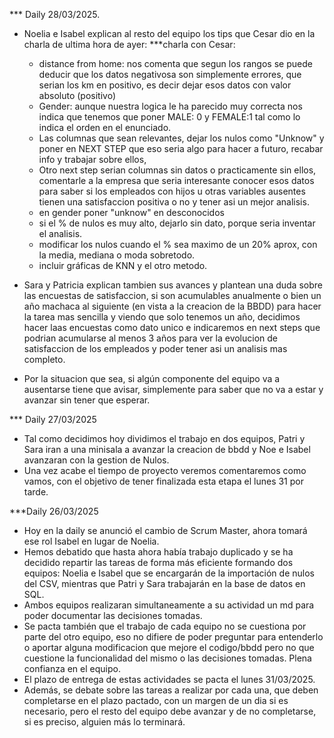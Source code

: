 *** Daily 28/03/2025.
- Noelia e Isabel explican al resto del equipo los tips que Cesar dio en la charla de ultima hora de ayer:
    ***charla con Cesar:
    - distance from home: nos comenta que segun los rangos se puede deducir que los datos negativosa son simplemente errores, que serian los km en positivo, es decir dejar esos datos con valor absoluto (positivo)
    - Gender: aunque nuestra logica le ha parecido muy correcta nos indica que tenemos que poner MALE: 0 y FEMALE:1 tal como lo indica el orden en el enunciado.
    - Las columnas que sean relevantes, dejar los nulos como "Unknow" y poner en NEXT STEP que eso seria algo para hacer a futuro, recabar info y trabajar sobre ellos,
    - Otro next step serian columnas sin datos o practicamente sin ellos, comentarle a la empresa que seria interesante conocer esos datos para saber si los empleados con hijos u otras variables ausentes tienen una satisfaccion positiva o no y tener asi un mejor analisis.
    - en gender poner "unknow" en desconocidos
    - si el % de nulos es muy alto, dejarlo sin dato, porque seria inventar el analisis.
    - modificar los nulos cuando el % sea maximo de un 20% aprox, con la media, mediana o moda sobretodo.
    - incluir gráficas de KNN y el otro metodo.

- Sara y Patricia explican tambien sus avances y plantean una duda sobre las encuestas de satisfaccion, si son acumulables anualmente o bien un año machaca al siguiente (en vista a la creacion de la BBDD) para hacer la tarea mas sencilla y viendo que solo tenemos un año, decidimos hacer laas encuestas como dato unico e indicaremos en next steps que podrian acumularse al menos 3 años para ver la evolucion de satisfaccion de los empleados y poder tener asi un analisis mas completo.

- Por la situacion que sea, si algún componente del equipo va a ausentarse tiene que avisar, simplemente para saber que no va a estar y avanzar sin tener que esperar.

*** Daily 27/03/2025
- Tal como decidimos hoy dividimos el trabajo en dos equipos, Patri y Sara iran a una minisala a avanzar la creacion de bbdd y Noe e Isabel avanzaran con la gestion de Nulos.
- Una vez acabe el tiempo de proyecto veremos comentaremos como vamos, con el objetivo de tener finalizada esta etapa el lunes 31 por tarde.


***Daily 26/03/2025

- Hoy en la daily se anunció el cambio de Scrum Master, ahora tomará ese rol Isabel en lugar de Noelia. 
- Hemos debatido que hasta ahora había trabajo duplicado y se ha decidido repartir las tareas de forma más eficiente formando dos equipos: Noelia e Isabel que se encargarán de la importación de nulos del CSV, mientras que Patri y Sara trabajarán en la base de datos en SQL. 
- Ambos equipos realizaran simultaneamente a su actividad un md para poder documentar las decisiones tomadas.
- Se pacta también que el trabajo de cada equipo no se cuestiona por parte del otro equipo, eso no difiere de poder preguntar para entenderlo o aportar alguna modificacion que mejore el codigo/bbdd pero no que cuestione la funcionalidad del mismo o las decisiones tomadas. Plena confianza en el equipo.
- El plazo de entrega de estas actividades se pacta el lunes 31/03/2025.
- Además, se debate sobre las tareas a realizar por cada una, que deben completarse en el plazo pactado, con un margen de un dia si es necesario, pero el resto del equipo debe avanzar y de no completarse, si es preciso, alguien más lo terminará. 

